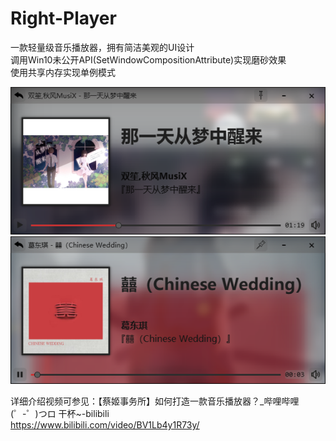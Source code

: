 # Right-Player
一款轻量级音乐播放器，拥有简洁美观的UI设计  
调用Win10未公开API(SetWindowCompositionAttribute)实现磨砂效果  
使用共享内存实现单例模式  

![player](https://github.com/MrBeanCpp/Right-Player/blob/main/images/Player.png)
![player2](https://github.com/MrBeanCpp/Right-Player/blob/main/images/Player2.png)

详细介绍视频可参见：【蔡姬事务所】如何打造一款音乐播放器？_哔哩哔哩 (゜-゜)つロ 干杯~-bilibili  
https://www.bilibili.com/video/BV1Lb4y1R73y/
